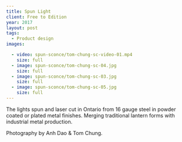 ```yaml
---
title: Spun Light
client: Free to Edition
year: 2017
layout: post
tags:
  - Product design
images:

  - video: spun-sconce/tom-chung-sc-video-01.mp4
    size: full
  - image: spun-sconce/tom-chung-sc-04.jpg
    size: full            
  - image: spun-sconce/tom-chung-sc-03.jpg
    size: full
  - image: spun-sconce/tom-chung-sc-05.jpg
    size: full 
---
```


The lights spun and laser cut in Ontario from 16 gauge steel in powder coated or plated metal finishes. Merging traditional lantern forms with industrial metal production.

Photography by Anh Dao & Tom Chung.